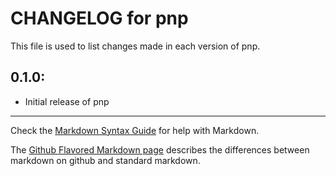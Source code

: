 # CHANGELOG for pnp

This file is used to list changes made in each version of pnp.

## 0.1.0:

* Initial release of pnp

- - -
Check the [Markdown Syntax Guide](http://daringfireball.net/projects/markdown/syntax) for help with Markdown.

The [Github Flavored Markdown page](http://github.github.com/github-flavored-markdown/) describes the differences between markdown on github and standard markdown.
